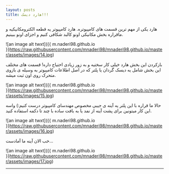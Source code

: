 ```yaml
---
layout: posts
title: هارد دیسک!!!
---
```


هارد یکی از مهم ترین قسمت های کامپیوتره.
هارد کامپیوتر یه قطعه الکترومکانیکیه و ماقراره بخش مکانیکی اونو کالبد شکافی کنیم و اجزای اونو ببینیم.

![an image alt twxt]({{ m.naderi98.github.io }}https://raw.githubusercontent.com/mnaderi98/mnaderi98.github.io/master/assets/images/14.jpg)

بازکردن این بخش هارد خیلی کار سختیه و به زور زیادی احتیاج داره!
قسمت های مختلف این بخش شامل یه دیسک گردان یا پلتر که در اصل اطلاعات کامپیوتر به وسیله ی بازوی متحرک روی اون ثبت میشه.

![an image alt twxt]({{ m.naderi98.github.io }}https://raw.githubusercontent.com/mnaderi98/mnaderi98.github.io/master/assets/images/15.jpg)
 
 حالا ما قراره با این پلتر یه آینه ی جیبی مخصوص مهندسای کامپیوتر درست کنیم:)
 واسه این کار میتونین برای پشت آینه از نمد یا به بافت ساده  با چند تا دکمه استفاده کنید.
 
![an image alt twxt]({{ m.naderi98.github.io }}https://raw.githubusercontent.com/mnaderi98/mnaderi98.github.io/master/assets/images/16.jpg)
 
 خب الان آینه ما آمادست...
 
![an image alt twxt]({{ m.naderi98.github.io }}https://raw.githubusercontent.com/mnaderi98/mnaderi98.github.io/master/assets/images/17.jpg)

---

